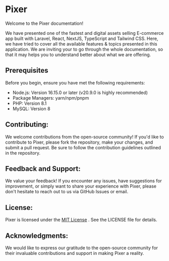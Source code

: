 # Pixer
Welcome to the Pixer documentation!

We have presented one of the fastest and digital assets selling E-commerce app built with Laravel, React, NextJS, TypeScript and Tailwind CSS. Here, we have tried to cover all the available features & topics presented in this application. We are inviting your to go through the whole documentation, so that it may
helps you to understand better about what we are offering.

## Prerequisites

Before you begin, ensure you have met the following requirements:

* Node.js: Version 16.15.0 or later (v20.9.0 is highly recommended)
* Package Managers: yarn/npm/pnpm
* PHP: Version 8.1
* MySQL: Version 8

## Contributing:
We welcome contributions from the open-source community! If you'd like to contribute to Pixer, please fork the repository, make your changes, and submit a pull request. Be sure to follow the contribution guidelines outlined in the repository.

## Feedback and Support:
We value your feedback! If you encounter any issues, have suggestions for improvement, or simply want to share your experience with Pixer, please don't hesitate to reach out to us via GitHub Issues or email.

## License:
Pixer is licensed under the [MIT License](https://github.com/sauravkumar8178/pixer?tab=MIT-1-ov-file#MIT-1-ov-file) . See the LICENSE file for details.

## Acknowledgments:
We would like to express our gratitude to the open-source community for their invaluable contributions and support in making Pixer a reality.
